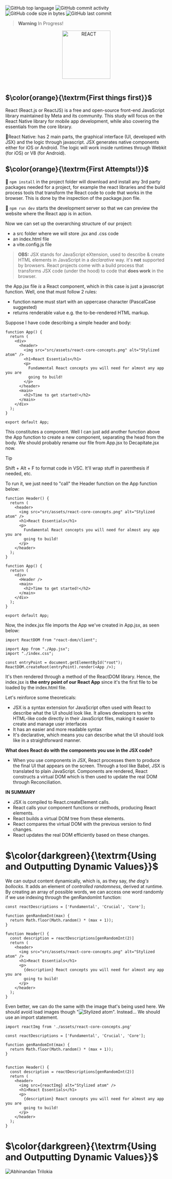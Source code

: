 ![GitHub top language](https://img.shields.io/github/languages/top/hbatistuzzo/react_study)
![GitHub commit activity](https://img.shields.io/github/commit-activity/m/hbatistuzzo/react_study)
![GitHub code size in bytes](https://img.shields.io/github/languages/code-size/hbatistuzzo/react_study)
![GitHub last commit](https://img.shields.io/github/last-commit/hbatistuzzo/react_study)

> __Warning__ In Progress!


<div align="center">
  <img alt="REACT " width="150" src="https://cdn.jsdelivr.net/gh/devicons/devicon@latest/icons/react/react-original.svg" />
</div>

<br>

## $\color{orange}{\textrm{First things first}}$

React (React.js or ReactJS) is a free and open-source front-end JavaScript library maintained by Meta and its community. This study will focus on the React Native library for mobile app development, while also covering the essentials from the core library.

🔹React Native: has 2 main parts, the graphical interface (UI, developed with JSX) and the logic through javascript. JSX generates native components either for iOS or Android. The logic will work inside runtimes through Webkit (for iOS) or V8 (for Android).

## $\color{orange}{\textrm{First Attempts!}}$

🔹 `npm install` in the project folder will download and install any 3rd party packages needed for a project, for example the react libraries and the build process tools that transform the React code to code that works in the browser. This is done by the inspection of the package.json file.

🔹 `npm run dev` starts the development server so that we can preview the website where the React app is in action.

Now we can set up the overarching structure of our project:
- a src folder where we will store .jsx and .css code
- an index.html file
- a vite.config.js file

>__OBS:__ JSX stands for JavaScript eXtension, used to describe & create HTML elements in JavaScript in a *declarative* way. it's **not** supported by browsers. React projects come with a build process that transforms JSX code (under the hood) to code that **does work** in the browser.

the App.jsx file _is_ a React component, which in this case is just a javascript function. Well, one that must follow 2 rules:
- function name must start with an uppercase character (PascalCase suggested)
- returns renderable value e.g. the to-be-rendered HTML markup.

Suppose I have code describing a simple header and body:
```
function App() {
  return (
    <div>
      <header>
        <img src="src/assets/react-core-concepts.png" alt="Stylized atom" />
        <h1>React Essentials</h1>
        <p>
          Fundamental React concepts you will need for almost any app you are
          going to build!
        </p>
      </header>
      <main>
        <h2>Time to get started!</h2>
      </main>
    </div>
  );
}

export default App;
```

This constitutes a component. Well I can just add another function above the App function to create a new component, separating the head from the body. We should probably rename our file from App.jsx to Decapitate.jsx now.
> [!TIP]
> Shift + Alt + F to format code in VSC. It'll wrap stuff in parenthesis if needed, etc.

To run it, we just need to "call" the Header function on the App function below:

```
function Header() {
  return (
    <header>
      <img src="src/assets/react-core-concepts.png" alt="Stylized atom" />
      <h1>React Essentials</h1>
      <p>
        Fundamental React concepts you will need for almost any app you are
        going to build!
      </p>
    </header>
  );
}

function App() {
  return (
    <div>
      <Header />
      <main>
        <h2>Time to get started!</h2>
      </main>
    </div>
  );
}

export default App;
```

Now, the index.jsx file imports the App we've created in App.jsx, as seen below:

```
import ReactDOM from "react-dom/client";

import App from "./App.jsx";
import "./index.css";

const entryPoint = document.getElementById("root");
ReactDOM.createRoot(entryPoint).render(<App />);
```

It's then rendered through a method of the ReactDOM library. Hence, the index.jsx is **the entry point of our React App** since it's the first file to be loaded by the index.html file.

Let's reinforce some theoreticals:
- JSX is a syntax extension for JavaScript often used with React to describe what the UI should look like. It allows developers to write HTML-like code directly in their JavaScript files, making it easier to create and manage user interfaces
- It has an easier and more readable syntax
- It's declarative, which means you can describe what the UI should look like in a straightforward manner.

**What does React do with the components you use in the JSX code?**
- When you use components in JSX, React processes them to produce the final UI that appears on the screen. Through a tool like Babel, JSX is translated to plain JavaScript. Components are rendered, React constructs a virtual DOM which is then used to update the real DOM through Reconciliation.

**IN SUMMARY**
- JSX is compiled to React.createElement calls.
- React calls your component functions or methods, producing React elements.
- React builds a virtual DOM tree from these elements.
- React compares the virtual DOM with the previous version to find changes.
- React updates the real DOM efficiently based on these changes.

# $\color{darkgreen}{\textrm{Using and Outputting Dynamic Values}}$

We can output content dynamically, which is, as they say, _the dog's bollocks_. It adds an element of _controlled randomness_, derived at runtime. By creating an array of possible words, we can access one word randomly if we use indexing through the genRandomInt function:

```
const reactDescriptions = ['Fundamental', 'Crucial', 'Core'];

function genRandomInt(max) {
  return Math.floor(Math.random() * (max + 1));
}

function Header() {
  const description = reactDescriptions[genRandomInt(2)]
  return (
    <header>
      <img src="src/assets/react-core-concepts.png" alt="Stylized atom" />
      <h1>React Essentials</h1>
      <p>
        {description} React concepts you will need for almost any app you are
        going to build!
      </p>
    </header>
  );
}
```

Even better, we can do the same with the image that's being used here. We should avoid load images though "<img src="src/assets/react-core-concepts.png" alt="Stylized atom" />". Instead... We should use an import statement.

```
import reactImg from './assets/react-core-concepts.png'

const reactDescriptions = ['Fundamental', 'Crucial', 'Core'];

function genRandomInt(max) {
  return Math.floor(Math.random() * (max + 1));
}


function Header() {
  const description = reactDescriptions[genRandomInt(2)]
  return (
    <header>
      <img src={reactImg} alt="Stylized atom" />
      <h1>React Essentials</h1>
      <p>
        {description} React concepts you will need for almost any app you are
        going to build!
      </p>
    </header>
  );
}
```

# $\color{darkgreen}{\textrm{Using and Outputting Dynamic Values}}$


![Abhinandan Trilokia](https://raw.githubusercontent.com/Trilokia/Trilokia/379277808c61ef204768a61bbc5d25bc7798ccf1/bottom_header.svg)